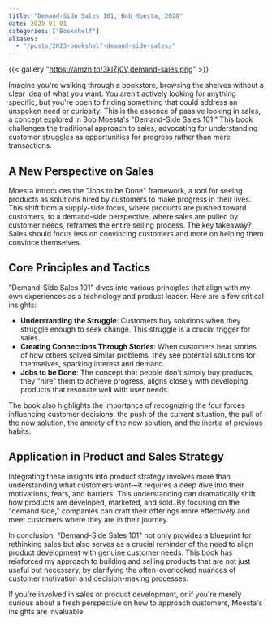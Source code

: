 ```yaml
---
title: "Demand-Side Sales 101, Bob Moesta, 2020"
date: 2020-01-01
categories: ["Bookshelf"]
aliases:
  - "/posts/2023-bookshelf-demand-side-sales/"
---
```


{{< gallery "https://amzn.to/3kIZj0V,demand-sales.png" >}}

Imagine you're walking through a bookstore, browsing the shelves without a clear idea of what you want. You aren't actively looking for anything specific, but you're open to finding something that could address an unspoken need or curiosity. This is the essence of passive looking in sales, a concept explored in Bob Moesta's "Demand-Side Sales 101." This book challenges the traditional approach to sales, advocating for understanding customer struggles as opportunities for progress rather than mere transactions.

## A New Perspective on Sales

Moesta introduces the "Jobs to be Done" framework, a tool for seeing products as solutions hired by customers to make progress in their lives. This shift from a supply-side focus, where products are pushed toward customers, to a demand-side perspective, where sales are pulled by customer needs, reframes the entire selling process. The key takeaway? Sales should focus less on convincing customers and more on helping them convince themselves.

## Core Principles and Tactics

"Demand-Side Sales 101" dives into various principles that align with my own experiences as a technology and product leader. Here are a few critical insights:

- **Understanding the Struggle**: Customers buy solutions when they struggle enough to seek change. This struggle is a crucial trigger for sales.
- **Creating Connections Through Stories**: When customers hear stories of how others solved similar problems, they see potential solutions for themselves, sparking interest and demand.
- **Jobs to be Done**: The concept that people don't simply buy products; they "hire" them to achieve progress, aligns closely with developing products that resonate well with user needs.

The book also highlights the importance of recognizing the four forces influencing customer decisions: the push of the current situation, the pull of the new solution, the anxiety of the new solution, and the inertia of previous habits.

## Application in Product and Sales Strategy

Integrating these insights into product strategy involves more than understanding what customers want—it requires a deep dive into their motivations, fears, and barriers. This understanding can dramatically shift how products are developed, marketed, and sold. By focusing on the "demand side," companies can craft their offerings more effectively and meet customers where they are in their journey.

In conclusion, "Demand-Side Sales 101" not only provides a blueprint for rethinking sales but also serves as a crucial reminder of the need to align product development with genuine customer needs. This book has reinforced my approach to building and selling products that are not just useful but necessary, by clarifying the often-overlooked nuances of customer motivation and decision-making processes.

If you're involved in sales or product development, or if you're merely curious about a fresh perspective on how to approach customers, Moesta's insights are invaluable.
